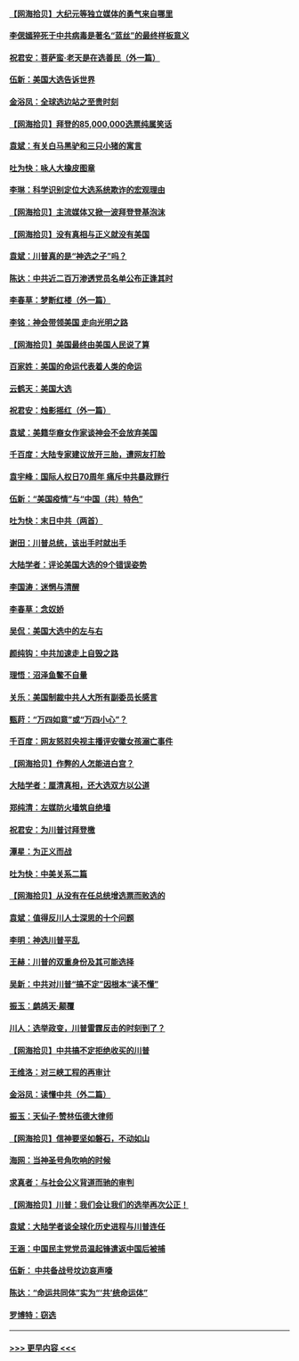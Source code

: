 #### [【网海拾贝】大纪元等独立媒体的勇气来自哪里](../pages/nsc993/n12629961.md?t=12191151) 
#### [李偲嫣猝死于中共病毒是著名“蓝丝”的最终样板意义](../pages/nsc993/n12628812.md?t=12191151) 
#### [祝君安：菩萨蛮·老天是在选善民（外一篇）](../pages/nsc993/n12628793.md?t=12191151) 
#### [伍新：美国大选告诉世界](../pages/nsc993/n12628768.md?t=12191151) 
#### [金浴凤：全球选边站之至贵时刻](../pages/nsc993/n12627318.md?t=12191151) 
#### [【网海拾贝】拜登的85,000,000选票纯属笑话](../pages/nsc993/n12626569.md?t=12191151) 
#### [袁斌：有关白马黑驴和三只小猪的寓言](../pages/nsc993/n12626198.md?t=12191151) 
#### [吐为快：咏人大橡皮图章](../pages/nsc993/n12624470.md?t=12191151) 
#### [李琳：科学识别定位大选系统欺诈的宏观理由](../pages/nsc993/n12624340.md?t=12191151) 
#### [【网海拾贝】主流媒体又掀一波拜登登基泡沫](../pages/nsc993/n12624000.md?t=12191151) 
#### [【网海拾贝】没有真相与正义就没有美国](../pages/nsc993/n12621885.md?t=12191151) 
#### [袁斌：川普真的是“神选之子”吗？](../pages/nsc993/n12621749.md?t=12191151) 
#### [陈达：中共近二百万渗透党员名单公布正逢其时](../pages/nsc993/n12620870.md?t=12191151) 
#### [李春草：梦断红楼（外一篇）](../pages/nsc993/n12619122.md?t=12191151) 
#### [李铭：神会带领美国 走向光明之路](../pages/nsc993/n12618584.md?t=12191151) 
#### [【网海拾贝】美国最终由美国人民说了算](../pages/nsc993/n12617255.md?t=12191151) 
#### [百家姓：美国的命运代表着人类的命运](../pages/nsc993/n12615838.md?t=12191151) 
#### [云鹤天：美国大选](../pages/nsc993/n12615994.md?t=12191151) 
#### [祝君安：烛影摇红（外一篇）](../pages/nsc993/n12615975.md?t=12191151) 
#### [袁斌：美籍华裔女作家谈神会不会放弃美国](../pages/nsc993/n12615263.md?t=12191151) 
#### [千百度：大陆专家建议放开三胎，遭网友打脸](../pages/nsc993/n12614456.md?t=12191151) 
#### [袁宇峰：国际人权日70周年 痛斥中共暴政罪行](../pages/nsc993/n12611965.md?t=12191151) 
#### [伍新：“美国疫情”与“中国（共）特色”](../pages/nsc993/n12611463.md?t=12191151) 
#### [吐为快：末日中共（两首）](../pages/nsc993/n12611461.md?t=12191151) 
#### [谢田：川普总统，该出手时就出手](../pages/nsc993/n12610905.md?t=12191151) 
#### [大陆学者：评论美国大选的9个错误姿势](../pages/nsc993/n12609586.md?t=12191151) 
#### [李国涛：迷惘与清醒](../pages/nsc993/n12607532.md?t=12191151) 
#### [李春草：念奴娇](../pages/nsc993/n12607083.md?t=12191151) 
#### [吴侃：美国大选中的左与右](../pages/nsc993/n12607054.md?t=12191151) 
#### [颜纯钩：中共加速走上自毁之路](../pages/nsc993/n12606473.md?t=12191151) 
#### [理悟：沼泽鱼鳖不自量](../pages/nsc993/n12606454.md?t=12191151) 
#### [关乐：美国制裁中共人大所有副委员长感言](../pages/nsc993/n12606442.md?t=12191151) 
#### [甄莳：“万四如意”或“万四小心”？](../pages/nsc993/n12606091.md?t=12191151) 
#### [千百度：网友怒怼央视主播评安徽女孩溺亡事件](../pages/nsc993/n12605370.md?t=12191151) 
#### [【网海拾贝】作弊的人怎能进白宫？](../pages/nsc993/n12603546.md?t=12191151) 
#### [大陆学者：厘清真相，还大选双方以公道](../pages/nsc993/n12603475.md?t=12191151) 
#### [郑纯清：左媒防火墙筑自绝墙](../pages/nsc993/n12602226.md?t=12191151) 
#### [祝君安：为川普讨拜登檄](../pages/nsc993/n12602199.md?t=12191151) 
#### [潭星：为正义而战](../pages/nsc993/n12600926.md?t=12191151) 
#### [吐为快：中美关系二篇](../pages/nsc993/n12600908.md?t=12191151) 
#### [【网海拾贝】从没有在任总统增选票而败选的](../pages/nsc993/n12600435.md?t=12191151) 
#### [袁斌：值得反川人士深思的十个问题](../pages/nsc993/n12600332.md?t=12191151) 
#### [李明：神选川普平乱](../pages/nsc993/n12599751.md?t=12191151) 
#### [王赫：川普的双重身份及其可能选择](../pages/nsc993/n12599723.md?t=12191151) 
#### [吴新：中共对川普“搞不定”因根本“读不懂”](../pages/nsc993/n12599502.md?t=12191151) 
#### [振玉：鹧鸪天‧颠覆](../pages/nsc993/n12599494.md?t=12191151) 
#### [川人：选举政变，川普雷霆反击的时刻到了？](../pages/nsc993/n12599291.md?t=12191151) 
#### [【网海拾贝】中共搞不定拒绝收买的川普](../pages/nsc993/n12598955.md?t=12191151) 
#### [王维洛：对三峡工程的再审计](../pages/nsc993/n12598436.md?t=12191151) 
#### [金浴凤：读懂中共（外二篇）](../pages/nsc993/n12597943.md?t=12191151) 
#### [振玉：天仙子‧赞林伍德大律师](../pages/nsc993/n12597929.md?t=12191151) 
#### [【网海拾贝】信神要坚如磐石，不动如山](../pages/nsc993/n12597901.md?t=12191151) 
#### [海网：当神圣号角吹响的时候](../pages/nsc993/n12595891.md?t=12191151) 
#### [求真者：与社会公义背道而驰的审判](../pages/nsc993/n12595868.md?t=12191151) 
#### [【网海拾贝】川普：我们会让我们的选举再次公正！](../pages/nsc993/n12594930.md?t=12191151) 
#### [袁斌：大陆学者谈全球化历史进程与川普连任](../pages/nsc993/n12594690.md?t=12191151) 
#### [王涵：中国民主党党员温起锋遣返中国后被捕](../pages/nsc993/n12594540.md?t=12191151) 
#### [伍新： 中共备战号坟边哀声嚎](../pages/nsc993/n12593086.md?t=12191151) 
#### [陈达：“命运共同体”实为“‘共’统命运体”](../pages/nsc993/n12590865.md?t=12191151) 
#### [罗博特：窃选](../pages/nsc993/n12590619.md?t=12191151) 

----
#### [ >>> 更早内容 <<< ](../indexes/nsc993-earlier.md)
